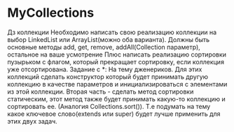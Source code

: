 # MyCollections

Дз коллекции
Необходимо написать свою реализацию коллекции на выбор LinkedList или ArrayList(можно оба варианта). Должны быть основные методы add, get, remove, addAll(Collection параметр), остальное на ваше усмотрение
Плюс написать реализацию сортировки пузырьком с флагом, который прекращает сортировку, если коллекция уже отсортирована.
Задание с \*: На тему дженериков. Для этих коллекций сделать конструктор который будет принимать другую коллекцию в качестве параметров и инициализироваться с элементами из этой коллекции. Вторая часть - сделать метод сортировки статическим, этот метод также будет принимать какую-то коллекцию и сортировать ее. (Аналогия Collections.sort()). Т.е подумать на тему какое ключевое слово(extends или super) будет лучше применить для этих двух задач.
